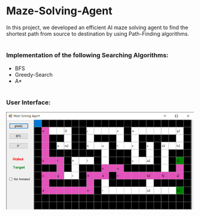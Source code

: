 # Maze-Solving-Agent

In this project, we developed an efficient AI maze solving agent to find the shortest path from source to destination by using Path-Finding algorithms. 

#
#

### Implementation of the following Searching Algorithms:
- BFS
- Greedy-Search
- A*

#
#

### User Interface:

![maze](https://github.com/AhmedIssa11/Maze-Solving-Agent/blob/master/maze.png)
